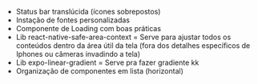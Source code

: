 - Status bar translúcida (ícones sobrepostos)
- Instação de fontes personalizadas
- Componente de Loading com boas práticas
- Lib react-native-safe-area-context = Serve para ajustar todos os conteúdos dentro da área útil da tela (fora dos detalhes específicos de Iphones ou câmeras invadindo a tela)
- Lib expo-linear-gradient = Serve pra fazer gradiente kk
- Organização de componentes em lista (horizontal)